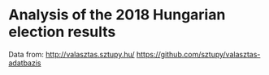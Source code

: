 Analysis of the 2018 Hungarian election results
==================

Data from: 	http://valasztas.sztupy.hu/
			https://github.com/sztupy/valasztas-adatbazis